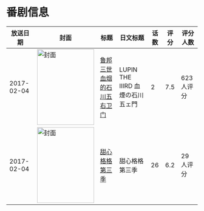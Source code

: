 # 番剧信息

|放送日期|封面|标题|日文标题|话数|评分|评分人数|
|---|---|---|---|---|---|---|
|2017-02-04|<img src="//lain.bgm.tv/pic/cover/c/b2/5f/192442_r9Bza.jpg" alt="封面" style="width:150px;height:200px;object-fit:cover;">|[鲁邦三世 血烟的石川五右卫门](https://bangumi.tv/subject/192442)|LUPIN THE IIIRD 血煙の石川五ェ門|2|7.5|623人评分|
|2017-02-04|<img src="//lain.bgm.tv/pic/cover/c/7d/f7/208408_RR99F.jpg" alt="封面" style="width:150px;height:200px;object-fit:cover;">|[甜心格格 第三季](https://bangumi.tv/subject/208408)|甜心格格 第三季|26|6.2|29人评分|

